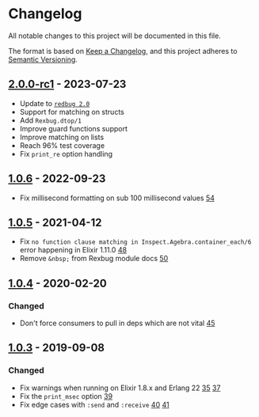 # Changelog

All notable changes to this project will be documented in this file.

The format is based on [Keep a Changelog](https://keepachangelog.com/en/1.0.0/),
and this project adheres to [Semantic Versioning](https://semver.org/spec/v2.0.0.html).

## [2.0.0-rc1](https://github.com/nietaki/rexbug/tree/v1.0.6) - 2023-07-23

- Update to [`redbug 2.0`](https://hex.pm/packages/redbug/2.0.9)
- Support for matching on structs
- Add `Rexbug.dtop/1`
- Improve guard functions support
- Improve matching on lists
- Reach 96% test coverage
- Fix `print_re` option handling

## [1.0.6](https://github.com/nietaki/rexbug/tree/v1.0.6) - 2022-09-23

- Fix millisecond formatting on sub 100 millisecond values [54](https://github.com/nietaki/rexbug/pull/54)

## [1.0.5](https://github.com/nietaki/rexbug/tree/v1.0.5) - 2021-04-12

- Fix `no function clause matching in Inspect.Agebra.container_each/6` error happening in Elixir 1.11.0 [48](https://github.com/nietaki/rexbug/pull/48)
- Remove `&nbsp;` from Rexbug module docs [50](https://github.com/nietaki/rexbug/pull/48)

## [1.0.4](https://github.com/nietaki/rexbug/tree/v1.0.4) - 2020-02-20

### Changed

- Don't force consumers to pull in deps which are not vital [45](https://github.com/nietaki/rexbug/pull/45)

## [1.0.3](https://github.com/nietaki/rexbug/tree/v1.0.3) - 2019-09-08

### Changed

- Fix warnings when running on Elixir 1.8.x and Erlang 22 [35](https://github.com/nietaki/rexbug/pull/35) [37](https://github.com/nietaki/rexbug/pull/37)
- Fix the `print_msec` option [39](https://github.com/nietaki/rexbug/pull/39)
- Fix edge cases with `:send` and `:receive` [40](https://github.com/nietaki/rexbug/pull/40) [41](https://github.com/nietaki/rexbug/pull/41)
